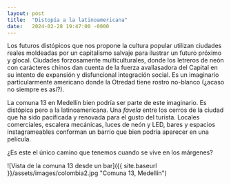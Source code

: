 ```yaml
---
layout: post
title:  "Distopía a la latinoamericana"
date:   2024-02-28 19:47:00 -0000
---
```

Los futuros distópicos que nos propone la cultura popular utilizan ciudades reales moldeadas por un capitalismo salvaje para ilustrar un futuro próximo y glocal. Ciudades forzosamente multiculturales, donde los letreros de neón con carácteres chinos dan cuenta de la fuerza avallasadora del Capital en su intento de expansión y disfuncional integración social. Es un imaginario particularmente americano donde la Otredad tiene rostro no-blanco (¿acaso no siempre es así?).

La comuna 13 en Medellín bien podría ser parte de este imaginario. Es distópica pero a la latinoamericana. Una *favela* entre los cerros de la ciudad que ha sido pacificada y renovada para el gusto del turista. Locales comerciales, escalera mecánicas, luces de neón y LED, bares y espacios instagrameables conforman un barrio que bien podría aparecer en una película.

¿Es este el único camino que tenemos cuando se vive en los márgenes?

![Vista de la comuna 13 desde un bar]({{ site.baseurl }}/assets/images/colombia2.jpg "Comuna 13, Medellín")
